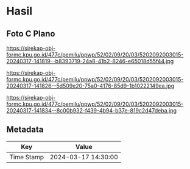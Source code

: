 # Hasil

## Foto C Plano

https://sirekap-obj-formc.kpu.go.id/477c/pemilu/ppwp/52/02/09/20/03/5202092003015-20240317-141819--b8393719-24a8-41b2-8246-e65018d55f44.jpg

https://sirekap-obj-formc.kpu.go.id/477c/pemilu/ppwp/52/02/09/20/03/5202092003015-20240317-141826--5d509e20-75a0-4176-85d9-1b10222149ea.jpg

https://sirekap-obj-formc.kpu.go.id/477c/pemilu/ppwp/52/02/09/20/03/5202092003015-20240317-141834--8c00b932-f439-4b94-b37e-819c2d47deba.jpg


## Metadata

| Key        | Value               |
| ---------- | ------------------- |
| Time Stamp | 2024-03-17 14:30:00 |



